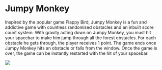# Jumpy Monkey
Inspired by the popular game Flappy Bird, Jumpy Monkey is a fun and addictive game with countless randomised obstacles and an inbuilt score count system.
With gravity acting down on Jumpy Monkey, you must hit your spacebar to make him jump through all the forest obstacles. For each obstacle he gets through, the player receives 1 point.
The game ends once Jumpy Monkey hits an obstacle or falls from the window.
Once the game is over, the game can be instantly restarted with the hit of your spacebar.

![](https://github.com/Albin04Sway/Jumpy-Monkey/blob/main/JumpyMonkey/JumpyMonkey.gif)
